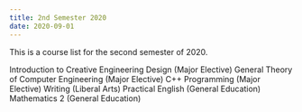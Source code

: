 ```yaml
---
title: 2nd Semester 2020
date: 2020-09-01
---
```


This is a course list for the second semester of 2020.

<!--more-->

Introduction to Creative Engineering Design (Major Elective)
General Theory of Computer Engineering (Major Elective)
C++ Programming (Major Elective)
Writing (Liberal Arts)
Practical English (General Education)
Mathematics 2 (General Education)